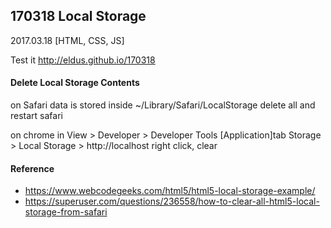 ## 170318 Local Storage
2017.03.18 [HTML, CSS, JS]

Test it http://eldus.github.io/170318

#### Delete Local Storage Contents

on Safari data is stored inside ~/Library/Safari/LocalStorage
delete all and restart safari

on chrome
in View > Developer > Developer Tools [Application]tab
Storage > Local Storage > http://localhost
right click, clear

#### Reference
* https://www.webcodegeeks.com/html5/html5-local-storage-example/
* https://superuser.com/questions/236558/how-to-clear-all-html5-local-storage-from-safari
